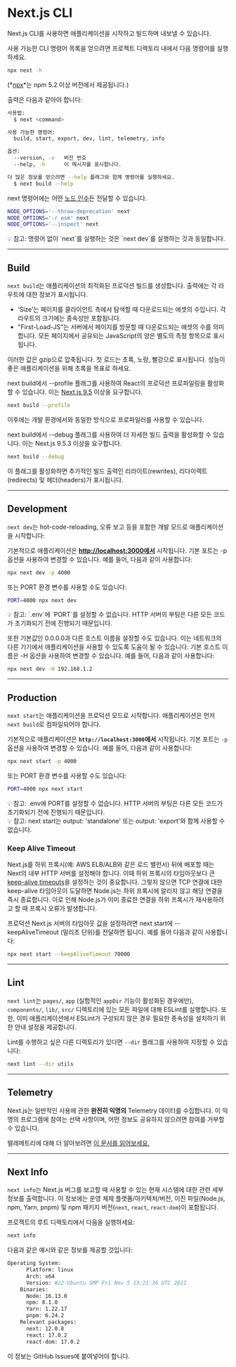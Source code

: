 # Next.js CLI

Next.js CLI를 사용하면 애플리케이션을 시작하고 빌드하며 내보낼 수 있습니다.

사용 가능한 CLI 명령어 목록을 얻으려면 프로젝트 디렉토리 내에서 다음 명령어를 실행하세요.

```bash
npx next -h
```

(*[npx](https://medium.com/@maybekatz/introducing-npx-an-npm-package-runner-55f7d4bd282b)*는 npm 5.2 이상 버전에서 제공됩니다.)

출력은 다음과 같아야 합니다:

```bash
사용법:
  $ next <command>

사용 가능한 명령어:
  build, start, export, dev, lint, telemetry, info

옵션:
  --version, -v   버전 번호
  --help, -h      이 메시지를 표시합니다.

더 많은 정보를 얻으려면 --help 플래그와 함께 명령어를 실행하세요.
  $ next build --help
```

next 명령어에는 어떤 [노드 인수](https://nodejs.org/api/cli.html#cli_node_options_options)든 전달할 수 있습니다.

```bash
NODE_OPTIONS='--throw-deprecation' next
NODE_OPTIONS='-r esm' next
NODE_OPTIONS='--inspect' next
```

<aside>
💡 참고: 명령어 없이 `next`를 실행하는 것은 `next dev`를 실행하는 것과 동일합니다.

</aside>

---

## Build

`next build`는 애플리케이션의 최적화된 프로덕션 빌드를 생성합니다. 출력에는 각 라우트에 대한 정보가 표시됩니다.

- ‘Size’는 페이지를 클라이언트 측에서 탐색할 때 다운로드되는 에셋의 수입니다. 각 라우트의 크기에는 종속성만 포함됩니다.
- "First-Load-JS"는 서버에서 페이지를 방문할 때 다운로드되는 에셋의 수를 의미합니다. 모든 페이지에서 공유되는 JavaScript의 양은 별도의 측정 항목으로 표시됩니다.

이러한 값은 gzip으로 압축됩니다. 첫 로드는 초록, 노랑, 빨강으로 표시됩니다. 성능이 좋은 애플리케이션을 위해 초록을 목표로 하세요.

next build에서 --profile 플래그를 사용하여 React의 프로덕션 프로파일링을 활성화할 수 있습니다. 이는 [Next.js 9.5](https://nextjs.org/blog/next-9-5) 이상을 요구합니다.

```bash
next build --profile
```

이후에는 개발 환경에서와 동일한 방식으로 프로파일러를 사용할 수 있습니다.

next build에서 --debug 플래그를 사용하여 더 자세한 빌드 출력을 활성화할 수 있습니다. 이는 Next.js 9.5.3 이상을 요구합니다.

```bash
next build --debug
```

이 플래그를 활성화하면 추가적인 빌드 출력인 리라이트(rewrites), 리다이렉트(redirects) 및 헤더(headers)가 표시됩니다.

---

## Development

`next dev`는 hot-code-reloading, 오류 보고 등을 포함한 개발 모드로 애플리케이션을 시작합니다:

기본적으로 애플리케이션은 **[http://localhost:3000에서](http://localhost:3000%EC%97%90%EC%84%9C/)** 시작됩니다. 기본 포트는 -p 옵션을 사용하여 변경할 수 있습니다. 예를 들어, 다음과 같이 사용합니다:

```bash
npx next dev -p 4000
```

또는 PORT 환경 변수를 사용할 수도 있습니다:

```bash
PORT=4000 npx next dev
```

<aside>
💡 참고: `.env`에 `PORT`를 설정할 수 없습니다. HTTP 서버의 부팅은 다른 모든 코드가 초기화되기 전에 진행되기 때문입니다.

</aside>

또한 기본값인 0.0.0.0과 다른 호스트 이름을 설정할 수도 있습니다. 이는 네트워크의 다른 기기에서 애플리케이션을 사용할 수 있도록 도움이 될 수 있습니다. 기본 호스트 이름은 -H 옵션을 사용하여 변경할 수 있습니다. 예를 들어, 다음과 같이 사용합니다:

```bash
npx next dev -H 192.168.1.2
```

---

## Production

`next start`는 애플리케이션을 프로덕션 모드로 시작합니다. 애플리케이션은 먼저 `next build`로 컴파일되어야 합니다.

기본적으로 애플리케이션은 **`http://localhost:3000`에서** 시작됩니다. 기본 포트는 `-p` 옵션을 사용하여 변경할 수 있습니다. 예를 들어, 다음과 같이 사용합니다:

```bash
npx next start -p 4000
```

또는 PORT 환경 변수를 사용할 수도 있습니다:

```bash
PORT=4000 npx next start
```

<aside>
💡 참고: .env에 PORT를 설정할 수 없습니다. HTTP 서버의 부팅은 다른 모든 코드가 초기화되기 전에 진행되기 때문입니다.

</aside>

<aside>
💡 참고: next start는 output: 'standalone' 또는 output: 'export'와 함께 사용할 수 없습니다.

</aside>

### Keep Alive Timeout

Next.js를 하위 프록시(예: AWS ELB/ALB와 같은 로드 밸런서) 뒤에 배포할 때는 Next의 내부 HTTP 서버를 설정해야 합니다. 이때 하위 프록시의 타임아웃보다 큰 [keep-alive timeouts](https://nodejs.org/api/http.html#http_server_keepalivetimeout)을 설정하는 것이 중요합니다. 그렇지 않으면 TCP 연결에 대한 keep-alive 타임아웃이 도달하면 Node.js는 하위 프록시에 알리지 않고 해당 연결을 즉시 종료합니다. 이로 인해 Node.js가 이미 종료한 연결을 하위 프록시가 재사용하려고 할 때 프록시 오류가 발생합니다.

프로덕션 Next.js 서버의 타임아웃 값을 설정하려면 next start에 --keepAliveTimeout (밀리초 단위)를 전달하면 됩니다. 예를 들어 다음과 같이 사용합니다:

```bash
npx next start --keepAliveTimeout 70000
```

---

## Lint

`next lint`는 `pages/`, `app` (실험적인 `appDir` 기능이 활성화된 경우에만), `components/`, `lib/`, `src/` 디렉토리에 있는 모든 파일에 대해 ESLint를 실행합니다. 또한, 이미 애플리케이션에서 ESLint가 구성되지 않은 경우 필요한 종속성을 설치하기 위한 안내 설정을 제공합니다.

Lint를 수행하고 싶은 다른 디렉토리가 있다면 `--dir` 플래그를 사용하여 지정할 수 있습니다:

```bash
next lint --dir utils
```

---

## Telemetry

Next.js는 일반적인 사용에 관한 **완전히 익명의** Telemetry 데이터를 수집합니다. 이 익명의 프로그램에 참여는 선택 사항이며, 어떤 정보도 공유하지 않으려면 참여를 거부할 수 있습니다.

텔레메트리에 대해 더 알아보려면 [이 문서를 읽어보세요.](https://nextjs.org/telemetry)

---

## Next Info

`next info`는 Next.js 버그를 보고할 때 사용할 수 있는 현재 시스템에 대한 관련 세부 정보를 출력합니다. 이 정보에는 운영 체제 플랫폼/아키텍처/버전, 이진 파일(Node.js, npm, Yarn, pnpm) 및 npm 패키지 버전(`next`, `react`, `react-dom`)이 포함됩니다.

프로젝트의 루트 디렉토리에서 다음을 실행하세요:

```bash
next info
```

다음과 같은 예시와 같은 정보를 제공할 것입니다:

```bash
Operating System:
      Platform: linux
      Arch: x64
      Version: #22-Ubuntu SMP Fri Nov 5 13:21:36 UTC 2021
    Binaries:
      Node: 16.13.0
      npm: 8.1.0
      Yarn: 1.22.17
      pnpm: 6.24.2
    Relevant packages:
      next: 12.0.8
      react: 17.0.2
      react-dom: 17.0.2
```

이 정보는 GitHub Issues에 붙여넣어야 합니다.
